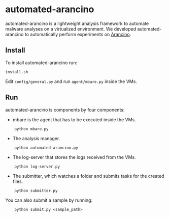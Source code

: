 # automated-arancino

automated-arancino is a lightweight analysis framework to automate malware analyses on a virtualized environment.
We developed automated-arancino to automatically perform experiments on [Arancino](https://github.com/necst/arancino).

## Install

To install automated-arancino run:

```
install.sh
```

Edit `config/general.py` and run `agent/mbare.py` inside the VMs.

## Run

automated-arancino is components by four components:

* mbare is the agent that has to be executed inside the VMs.
```
	python mbare.py
```

* The analysis manager.
```
	python automated-arancino.py
```

* The log-server that stores the logs received from the VMs.
```
	python log-server.py
```

* The submitter, which watches a folder and submits tasks for the created files.
```
	python submitter.py
```

You can also submit a sample by running:
```
	python submit.py <sample_path>
```
